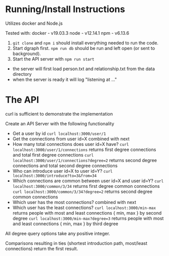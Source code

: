 # Running/Install Instructions

Utilizes docker and Node.js

Tested with:
  docker - v19.03.3
  node - v12.14.1
  npm - v6.13.6

1. `git clone` and `npm i` should install everything needed to run the code.
2. Start dgraph first. `npm run db` should be run and left open (or sent to background).
3. Start the API server with `npm run start`
  - the server will first load person.txt and relationship.txt from the data directory
  - when the server is ready it will log "listening at ..."

# The API

curl is sufficient to demonstrate the implementation

Create an API Server with the following functionality
  - Get a user by id
    `curl localhost:3000/user/1`
  - Get the connections from user id=X
    combined with next
  - How many total connections does user id=X have?
    `curl localhost:3000/user/1/connections`
      returns first degree connections and total first degree connections
    `curl localhost:3000/user/1/connections?degree=2`
      returns second degree connections and total second degree connections    
  - Who can introduce user id=X to user id=Y?
    `curl localhost:3000/introduce?to=3&from=34`
  - Which connections are common between user id=X and user id=Y?
    `curl localhost:3000/common/3/34`
      returns first degree common connections
    `curl localhost:3000/common/3/34?degree=2`
      returns second degree common connections
  - Which user has the most connections?
    combined with next
  - Which user has the least connections?
    `curl localhost:3000/min-max`
      returns people with most and least connections { min, max } by second degree
    `curl localhost:3000/min-max?degree=3`
      returns people with most and least connections { min, max } by third degree

All degree query options take any positive integer.

Comparisons resulting in ties (shortest introduction path, most/least connections) return the first result.
